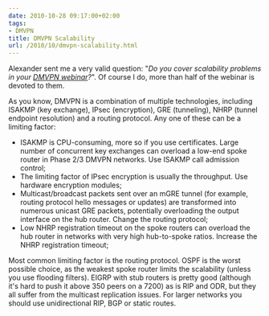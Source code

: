 ```yaml
---
date: 2010-10-28 09:17:00+02:00
tags:
- DMVPN
title: DMVPN Scalability
url: /2010/10/dmvpn-scalability.html
---
```

Alexander sent me a very valid question: "*Do you cover scalability problems in your [DMVPN webinar](https://www.ipspace.net/DMVPN)?*". Of course I do, more than half of the webinar is devoted to them.

As you know, DMVPN is a combination of multiple technologies, including ISAKMP (key exchange), IPsec (encryption), GRE (tunneling), NHRP (tunnel endpoint resolution) and a routing protocol. Any one of these can be a limiting factor:
<!--more-->
-   ISAKMP is CPU-consuming, more so if you use certificates. Large number of concurrent key exchanges can overload a low-end spoke router in Phase 2/3 DMVPN networks. Use ISAKMP call admission control;
-   The limiting factor of IPsec encryption is usually the throughput. Use hardware encryption modules;
-   Multicast/broadcast packets sent over an mGRE tunnel (for example, routing protocol hello messages or updates) are transformed into numerous unicast GRE packets, potentially overloading the output interface on the hub router. Change the routing protocol;
-   Low NHRP registration timeout on the spoke routers can overload the hub router in networks with very high hub-to-spoke ratios. Increase the NHRP registration timeout;

Most common limiting factor is the routing protocol. OSPF is the worst possible choice, as the weakest spoke router limits the scalability (unless you use flooding filters). EIGRP with stub routers is pretty good (although it's hard to push it above 350 peers on a 7200) as is RIP and ODR, but they all suffer from the multicast replication issues. For larger networks you should use unidirectional RIP, BGP or static routes.
